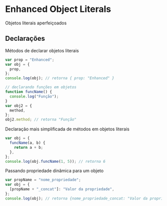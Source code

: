# Enhanced Object Literals

Objetos literais aperfeiçoados

## Declarações

Métodos de declarar objetos literais

```javascript
var prop = "Enhanced";
var obj = {
  prop,
};
console.log(obj); // retorna { prop: "Enhanced" }

// declarando funções em objetos
function funcName() {
  console.log("Função");
}
var obj2 = {
  method,
};
obj2.method; // retorna "Função"
```

Declaração mais simplificada de métodos em objetos literais

```javascript
var obj = {
  funcName(a, b) {
    return a + b;
  },
};
console.log(obj.funcName(1, 5)); // retorna 6
```

Passando propriedade dinâmica para um objeto

```javascript
var propName = "nome_propriedade";
var obj = {
  [propName + "_concat"]: "Valor da propriedade",
};
console.log(obj); // retorna {nome_propriedade_concat: "Valor da propriedade"}
```
